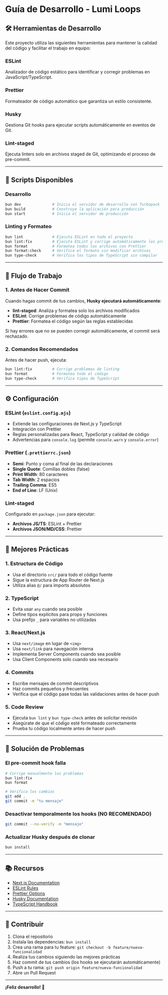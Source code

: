 # Guía de Desarrollo - Lumi Loops

## 🛠️ Herramientas de Desarrollo

Este proyecto utiliza las siguientes herramientas para mantener la calidad del código y facilitar el trabajo en equipo:

### ESLint

Analizador de código estático para identificar y corregir problemas en JavaScript/TypeScript.

### Prettier

Formateador de código automático que garantiza un estilo consistente.

### Husky

Gestiona Git hooks para ejecutar scripts automáticamente en eventos de Git.

### Lint-staged

Ejecuta linters solo en archivos staged de Git, optimizando el proceso de pre-commit.

---

## 📜 Scripts Disponibles

### Desarrollo

```bash
bun dev              # Inicia el servidor de desarrollo con Turbopack
bun build            # Construye la aplicación para producción
bun start            # Inicia el servidor de producción
```

### Linting y Formateo

```bash
bun lint             # Ejecuta ESLint en todo el proyecto
bun lint:fix         # Ejecuta ESLint y corrige automáticamente los problemas
bun format           # Formatea todos los archivos con Prettier
bun format:check     # Verifica el formato sin modificar archivos
bun type-check       # Verifica los tipos de TypeScript sin compilar
```

---

## 🔄 Flujo de Trabajo

### 1. Antes de Hacer Commit

Cuando hagas commit de tus cambios, **Husky ejecutará automáticamente**:

- **lint-staged**: Analiza y formatea solo los archivos modificados
- **ESLint**: Corrige problemas de código automáticamente
- **Prettier**: Formatea el código según las reglas establecidas

Si hay errores que no se pueden corregir automáticamente, el commit será rechazado.

### 2. Comandos Recomendados

Antes de hacer push, ejecuta:

```bash
bun lint:fix         # Corrige problemas de linting
bun format           # Formatea todo el código
bun type-check       # Verifica tipos de TypeScript
```

---

## ⚙️ Configuración

### ESLint (`eslint.config.mjs`)

- Extiende las configuraciones de Next.js y TypeScript
- Integración con Prettier
- Reglas personalizadas para React, TypeScript y calidad de código
- Advertencias para `console.log` (permite `console.warn` y `console.error`)

### Prettier (`.prettierrc.json`)

- **Semi**: Punto y coma al final de las declaraciones
- **Single Quote**: Comillas dobles (false)
- **Print Width**: 80 caracteres
- **Tab Width**: 2 espacios
- **Trailing Comma**: ES5
- **End of Line**: LF (Unix)

### Lint-staged

Configurado en `package.json` para ejecutar:

- **Archivos JS/TS**: ESLint + Prettier
- **Archivos JSON/MD/CSS**: Prettier

---

## 🚀 Mejores Prácticas

### 1. Estructura de Código

- Usa el directorio `src/` para todo el código fuente
- Sigue la estructura de App Router de Next.js
- Utiliza alias `@/` para imports absolutos

### 2. TypeScript

- Evita usar `any` cuando sea posible
- Define tipos explícitos para props y funciones
- Usa prefijo `_` para variables no utilizadas

### 3. React/Next.js

- Usa `next/image` en lugar de `<img>`
- Usa `next/link` para navegación interna
- Implementa Server Components cuando sea posible
- Usa Client Components solo cuando sea necesario

### 4. Commits

- Escribe mensajes de commit descriptivos
- Haz commits pequeños y frecuentes
- Verifica que el código pase todas las validaciones antes de hacer push

### 5. Code Review

- Ejecuta `bun lint` y `bun type-check` antes de solicitar revisión
- Asegúrate de que el código esté formateado correctamente
- Prueba tu código localmente antes de hacer push

---

## 🔧 Solución de Problemas

### El pre-commit hook falla

```bash
# Corrige manualmente los problemas
bun lint:fix
bun format

# Verifica los cambios
git add .
git commit -m "tu mensaje"
```

### Desactivar temporalmente los hooks (NO RECOMENDADO)

```bash
git commit --no-verify -m "mensaje"
```

### Actualizar Husky después de clonar

```bash
bun install
```

---

## 📚 Recursos

- [Next.js Documentation](https://nextjs.org/docs)
- [ESLint Rules](https://eslint.org/docs/rules/)
- [Prettier Options](https://prettier.io/docs/en/options.html)
- [Husky Documentation](https://typicode.github.io/husky/)
- [TypeScript Handbook](https://www.typescriptlang.org/docs/)

---

## 👥 Contribuir

1. Clona el repositorio
2. Instala las dependencias: `bun install`
3. Crea una rama para tu feature: `git checkout -b feature/nueva-funcionalidad`
4. Realiza tus cambios siguiendo las mejores prácticas
5. Haz commit de tus cambios (los hooks se ejecutarán automáticamente)
6. Push a tu rama: `git push origin feature/nueva-funcionalidad`
7. Abre un Pull Request

---

**¡Feliz desarrollo! 🎉**
